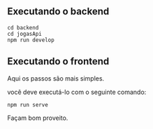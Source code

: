 ## Executando o backend
```
cd backend
cd jogasApi
npm run develop
```

## Executando o frontend

Aqui os passos são mais simples. 

você deve executá-lo com o seguinte comando:

```
npm run serve
```

Façam bom proveito.